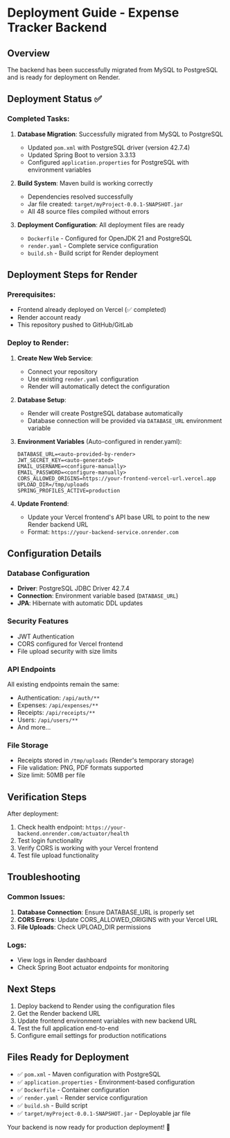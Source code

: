 # Deployment Guide - Expense Tracker Backend

## Overview
The backend has been successfully migrated from MySQL to PostgreSQL and is ready for deployment on Render.

## Deployment Status ✅

### Completed Tasks:
1. **Database Migration**: Successfully migrated from MySQL to PostgreSQL
   - Updated `pom.xml` with PostgreSQL driver (version 42.7.4)
   - Updated Spring Boot to version 3.3.13
   - Configured `application.properties` for PostgreSQL with environment variables

2. **Build System**: Maven build is working correctly
   - Dependencies resolved successfully
   - Jar file created: `target/myProject-0.0.1-SNAPSHOT.jar`
   - All 48 source files compiled without errors

3. **Deployment Configuration**: All deployment files are ready
   - `Dockerfile` - Configured for OpenJDK 21 and PostgreSQL
   - `render.yaml` - Complete service configuration
   - `build.sh` - Build script for Render deployment

## Deployment Steps for Render

### Prerequisites:
- Frontend already deployed on Vercel (✅ completed)
- Render account ready
- This repository pushed to GitHub/GitLab

### Deploy to Render:

1. **Create New Web Service**:
   - Connect your repository
   - Use existing `render.yaml` configuration
   - Render will automatically detect the configuration

2. **Database Setup**:
   - Render will create PostgreSQL database automatically
   - Database connection will be provided via `DATABASE_URL` environment variable

3. **Environment Variables** (Auto-configured in render.yaml):
   ```
   DATABASE_URL=<auto-provided-by-render>
   JWT_SECRET_KEY=<auto-generated>
   EMAIL_USERNAME=<configure-manually>
   EMAIL_PASSWORD=<configure-manually>
   CORS_ALLOWED_ORIGINS=https://your-frontend-vercel-url.vercel.app
   UPLOAD_DIR=/tmp/uploads
   SPRING_PROFILES_ACTIVE=production
   ```

4. **Update Frontend**:
   - Update your Vercel frontend's API base URL to point to the new Render backend URL
   - Format: `https://your-backend-service.onrender.com`

## Configuration Details

### Database Configuration
- **Driver**: PostgreSQL JDBC Driver 42.7.4
- **Connection**: Environment variable based (`DATABASE_URL`)
- **JPA**: Hibernate with automatic DDL updates

### Security Features
- JWT Authentication
- CORS configured for Vercel frontend
- File upload security with size limits

### API Endpoints
All existing endpoints remain the same:
- Authentication: `/api/auth/**`
- Expenses: `/api/expenses/**`
- Receipts: `/api/receipts/**`
- Users: `/api/users/**`
- And more...

### File Storage
- Receipts stored in `/tmp/uploads` (Render's temporary storage)
- File validation: PNG, PDF formats supported
- Size limit: 50MB per file

## Verification Steps

After deployment:
1. Check health endpoint: `https://your-backend.onrender.com/actuator/health`
2. Test login functionality
3. Verify CORS is working with your Vercel frontend
4. Test file upload functionality

## Troubleshooting

### Common Issues:
1. **Database Connection**: Ensure DATABASE_URL is properly set
2. **CORS Errors**: Update CORS_ALLOWED_ORIGINS with your Vercel URL
3. **File Uploads**: Check UPLOAD_DIR permissions

### Logs:
- View logs in Render dashboard
- Check Spring Boot actuator endpoints for monitoring

## Next Steps

1. Deploy backend to Render using the configuration files
2. Get the Render backend URL
3. Update frontend environment variables with new backend URL
4. Test the full application end-to-end
5. Configure email settings for production notifications

## Files Ready for Deployment
- ✅ `pom.xml` - Maven configuration with PostgreSQL
- ✅ `application.properties` - Environment-based configuration
- ✅ `Dockerfile` - Container configuration
- ✅ `render.yaml` - Render service configuration  
- ✅ `build.sh` - Build script
- ✅ `target/myProject-0.0.1-SNAPSHOT.jar` - Deployable jar file

Your backend is now ready for production deployment! 🚀
